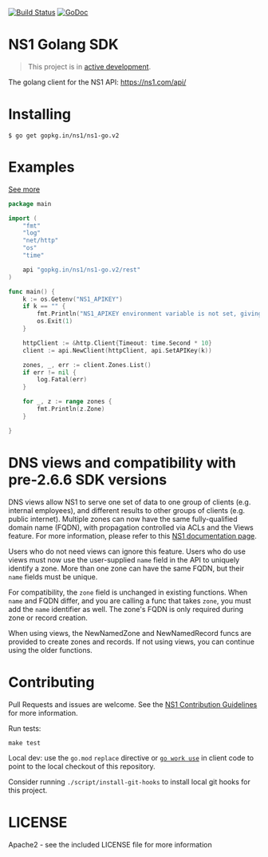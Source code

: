 [![Build Status](https://travis-ci.org/ns1/ns1-go.svg?branch=v2)](https://travis-ci.org/ns1/ns1-go) [![GoDoc](https://godoc.org/gopkg.in/ns1/ns1-go.v2?status.svg)](https://godoc.org/gopkg.in/ns1/ns1-go.v2)

# NS1 Golang SDK

> This project is in [active development](https://github.com/ns1/community/blob/master/project_status/ACTIVE_DEVELOPMENT.md).

The golang client for the NS1 API: https://ns1.com/api/

# Installing

```
$ go get gopkg.in/ns1/ns1-go.v2
```

Examples
========

[See more](https://github.com/ns1/ns1-go/tree/v2/rest/_examples)


```go
package main

import (
	"fmt"
	"log"
	"net/http"
	"os"
	"time"

	api "gopkg.in/ns1/ns1-go.v2/rest"
)

func main() {
	k := os.Getenv("NS1_APIKEY")
	if k == "" {
		fmt.Println("NS1_APIKEY environment variable is not set, giving up")
		os.Exit(1)
	}

	httpClient := &http.Client{Timeout: time.Second * 10}
	client := api.NewClient(httpClient, api.SetAPIKey(k))

	zones, _, err := client.Zones.List()
	if err != nil {
		log.Fatal(err)
	}

	for _, z := range zones {
		fmt.Println(z.Zone)
	}

}
```

DNS views and compatibility with pre-2.6.6 SDK versions
=======================================================

DNS views allow NS1 to serve one set of data to one group of clients
(e.g. internal employees), and different results to other groups of
clients (e.g. public internet). Multiple zones can now have the same
fully-qualified domain name (FQDN), with propagation controlled via ACLs
and the Views feature. For more information, please refer to this
[NS1 documentation page](https://help.ns1.com/hc/en-us/articles/360054071374).

Users who do not need views can ignore this feature. Users who do
use views must now use the user-supplied `name` field in the API
to uniquely identify a zone. More than one zone can have the same
FQDN, but their `name` fields must be unique.

For compatibility, the `zone` field is unchanged in existing functions.
When `name` and FQDN differ, and you are calling a func that takes `zone`,
you must add the `name` identifier as well. The zone's FQDN is only
required during zone or record creation.

When using views, the NewNamedZone and NewNamedRecord funcs are provided
to create zones and records. If not using views, you can continue using
the older functions.

Contributing
============
Pull Requests and issues are welcome. See the [NS1 Contribution Guidelines](https://github.com/ns1/community) for more information.

Run tests:

```
make test
```

Local dev: use the `go.mod` `replace` directive or
[`go work use`](https://go.dev/ref/mod#go-work-use)
in client code to point to the local checkout of this repository.

Consider running `./script/install-git-hooks` to install local git hooks for this
project.

# LICENSE

Apache2 - see the included LICENSE file for more information
